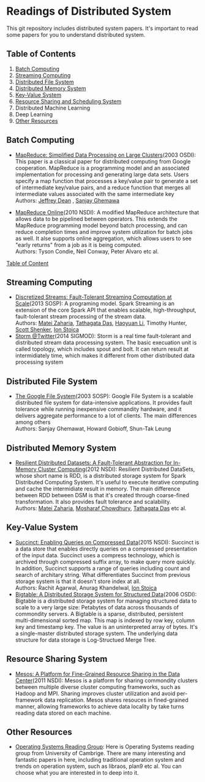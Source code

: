 # Readings of Distributed System 
This git repository includes distributed system papers. It's important to read some papers for you to understand distributed system. 


## <a name='toc'>Table of Contents</a>

  1. [Batch Computing](#batch-computing)
  2. [Streaming Computing](#streaming-computing)
  3. [Distributed File System](#distributed-file-system) 
  4. [Distributed Memory System](#distributed-mem-system) 
  5. [Key-Value System](#kv-system) 
  6. [Resource Sharing and Scheduling System](#rs-sharing-scheduling)
  7. Distributed Machine Learning 
  8. Deep Learning
  9. [Other Resources](#other-resources)

## <a name='batch-computing'>Batch Computing 
   * [MapReduce: Simplified Data Processing on Large Clusters](https://static.googleusercontent.com/media/research.google.com/en//archive/mapreduce-osdi04.pdf)(2003 OSDI): This paper is a classical paper for distributed computing from Google cooperation. MapReduce is a programming model and an associated implementation for processing and generating large data sets. Users specify a map function that processes a key/value pair to generate a set of intermediate key/value pairs, and a reduce function that merges all intermediate values associated with the same intermediate key<br>
      Authors: [Jeffrey Dean](https://research.google.com/pubs/jeff.html) ,  [Sanjay Ghemawa](https://research.google.com/pubs/SanjayGhemawat.html)       <br>

   * [MapReduce Online](http://www.neilconway.org/docs/nsdi2010_hop.pdf)(2010 NSDI): A modified MapReduce architecture that allows data to be pipelined between operators. This extends the MapReduce programming model beyond batch processing, and can reduce completion times and improve system utilization for batch jobs as well. It alse supports online aggregation, which allows users to see "early returns" from a job as it is being computed.<br>
      Authors: Tyson Condie, Neil Conway, Peter Alvaro etc al.
   
   [Table of Content](#toc)

## <a name='streaming-computing'>Streaming Computing
  * [Discretized Streams: Fault-Tolerant Streaming Computation at Scale](https://people.csail.mit.edu/matei/papers/2013/sosp_spark_streaming.pdf)(2013 SOSP): A programing model. Spark Streaming is an extension of the core Spark API that enables scalable, high-throughput, fault-tolerant stream processing of the stream data.<br>
    Authors: [Matei Zaharia](https://people.csail.mit.edu/matei), [Tathagata Das](https://www.linkedin.com/in/tathadas), [Haoyuan Li](http://people.eecs.berkeley.edu/~haoyuan/), Timothy Hunter, [Scott Shenker](https://www.eecs.berkeley.edu/Faculty/Homepages/shenker.html), [Ion Stoica](http://people.eecs.berkeley.edu/~istoica/)
  * [Storm @Twitter](http://dl.acm.org/citation.cfm?id=2595641)(2014 SIGMOD): Storm is a real time fault-tolerant and distributed stream data processing system. The basic execuation unit is called topology, which includes spout and bolt. It can return result at intermidiately time, which makes it different from other distributed data processing system 

## <a name='distributed-file-system'>Distributed File System 
  * [The Google File System](https://static.googleusercontent.com/media/research.google.com/en//archive/gfs-sosp2003.pdf)(2003 SOSP): Google File System is a scalable distributed file system for data-intensive applications. It provides fault tolerance while running inexpensive commandity hardware, and it delivers aggregate performance to a lot of clients. The main differences among others <br>
    Authors: Sanjay Ghemawat, Howard Gobioff, Shun-Tak Leung

## <a name='distributed-mem-system'>Distributed Memory System
  * [Resilient Distributed Datasets: A Fault-Tolerant Abstraction for In-Memory Cluster   Computing](https://www.usenix.org/system/files/conference/nsdi12/nsdi12-final138.pdf)(2012 NSDI): Resilient Distributed DataSets, whose short name is RDD, is a distributed storage system for Spark Distributed Computing System. It's useful to execute iterative computing and cache the intermidiate result in memory. The main difference between RDD between DSM is that it's created through coarse-fined transformation. It also provides fault tolerance and scalability.  
    Authors: [Matei Zaharia](https://people.csail.mit.edu/matei), [Mosharaf Chowdhury](http://www.mosharaf.com/), [Tathagata Das](https://www.linkedin.com/in/tathadas) etc al.

## <a name='kv-system'>Key-Value System
  * [Succinct: Enabling Queries on Compressed Data](https://www.usenix.org/system/files/conference/nsdi15/nsdi15-paper-agarwal.pdf)(2015 NSDI): Succinct is a data store that enables directly queries on a compressed presentation of the input data. Succinct uses a compress technology, which is 
  archived through compressed suffix array, to make query more quickly. In addition, Succinct supports a range of queries including count and search of architary string. What differentiates Succinct from previous storage system is that it doesn't store index at all. <br>
    Authors: Rachit Agarwal, Anurag Khandelwal, [Ion Stoica](http://people.eecs.berkeley.edu/~istoica/)
  * [Bigtable: A Distributed Storage System for Structured Data](https://static.googleusercontent.com/media/research.google.com/en//archive/bigtable-osdi06.pdf)(2006 OSDI): Bigtable is a distributed storage system for managing structured data to scale to a very large size: Petabytes of data across thousands of commondity servers. A Bigtable is a sparse, distributed, persistent multi-dimensional sorted map. This map is indexed by row key, column key and timestamp key. The value is an uninterpreted array of bytes. It's a single-master distributed storage system. The underlying data structure for data storage is Log-Structued Merge Tree.  

## <a name='rs-sharing-scheduling'>Resource Sharing System
  * [Mesos: A Platform for Fine-Grained Resource Sharing in the Data Center](http://dl.acm.org/citation.cfm?id=1972488)(2011 NSDI): Mesos is a platform for sharing commondity clusters between multiple diverse cluster computing frameworks, such as Hadoop and MPI. Sharing improves cluster utilization and avoid per-framework data replication. Mesos shares resouces in fined-grained manner, allowing frameworks to achieve data locality by take turns reading data stored on each machine.
  
 
## <a name='other-resources'> Other Resources
  * [Operating Systems Reading Group](https://www.cl.cam.ac.uk/~ms705/netos/os-reading-group.html): Here is Operating Systems reading group from University of Cambrige. There are many interesting and fantastic papers in here, including traditional operation system and trends on operation system, such as libraos, plan9 etc al. You can choose what you are interested in to deep into it.
